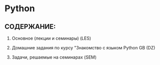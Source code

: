 # Python

## СОДЕРЖАНИЕ:

1. Основное (лекции и семинары) (LES)

2. Домашние задания по курсу "Знакомство с языком Python GB (DZ)

3. Задачи, решаемые на семинарах (SEM)
